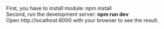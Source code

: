 First, you have to install module: npm install
<br />
Second, run the development server: **npm run dev**
<br />
Open http://localhost:8000 with your browser to see the result.
